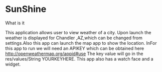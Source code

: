 # SunShine
What is it

This application allows user to view weather of a city. 
Upon launch the weather is displayed for Chandler ,AZ,which can be changed from settings.Also this app can launch the map app to show the location.
InFor this app to run we will need an APIKEY which can be obtained here http://openweathermap.org/appid#use
The key value will go in the res/values/String <string name="APPID">YOURKEYHERE</string>. This app also has a watch face and a widget.
